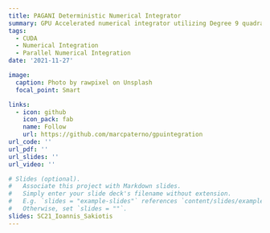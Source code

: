 ```yaml
---
title: PAGANI Deterministic Numerical Integrator
summary: GPU Accelerated numerical integrator utilizing Degree 9 quadrature rules
tags:
  - CUDA
  - Numerical Integration
  - Parallel Numerical Integration
date: '2021-11-27'

image:
  caption: Photo by rawpixel on Unsplash
  focal_point: Smart

links:
  - icon: github
    icon_pack: fab
    name: Follow
    url: https://github.com/marcpaterno/gpuintegration
url_code: ''
url_pdf: ''
url_slides: ''
url_video: ''

# Slides (optional).
#   Associate this project with Markdown slides.
#   Simply enter your slide deck's filename without extension.
#   E.g. `slides = "example-slides"` references `content/slides/example-slides.md`.
#   Otherwise, set `slides = ""`.
slides: SC21_Ioannis_Sakiotis
---
```



